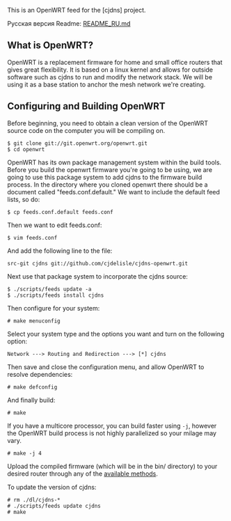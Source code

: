 This is an OpenWRT feed for the [cjdns] project.

Русская версия Readme: [README_RU.md](README_RU.md)

## What is OpenWRT?

OpenWRT is a replacement firmware for home and small office routers that gives great flexibility. It is based on a linux kernel and allows for outside software such as cjdns to run and modify the network stack. We will be using it as a base station to anchor the mesh network we're creating.

## Configuring and Building OpenWRT

Before beginning, you need to obtain a clean version of the OpenWRT source code on the computer you will be compiling on.

    $ git clone git://git.openwrt.org/openwrt.git
	$ cd openwrt
OpenWRT has its own package management system within the build tools. Before you build the openwrt firmware you're going to be using, we are going to use this package system to add cjdns to the firmware build process. In the directory where you cloned openwrt there should be a document called "feeds.conf.default." We want to include the default feed lists, so do:

    $ cp feeds.conf.default feeds.conf

Then we want to edit feeds.conf:

    $ vim feeds.conf

And add the following line to the file:

    src-git cjdns git://github.com/cjdelisle/cjdns-openwrt.git

Next use that package system to incorporate the cjdns source:

    $ ./scripts/feeds update -a
    $ ./scripts/feeds install cjdns

Then configure for your system:

    # make menuconfig

Select your system type and the options you want and turn on the following option:

    Network ---> Routing and Redirection ---> [*] cjdns

Then save and close the configuration menu, and allow OpenWRT to resolve dependencies:

    # make defconfig

And finally build:

    # make

If you have a multicore processor, you can build faster using `-j`,
however the OpenWRT build process is not highly parallelized so your milage may vary.

    # make -j 4

Upload the compiled firmware (which will be in the bin/ directory) to your desired router through any of the [available methods](http://wiki.openwrt.org/doc/howto/generic.flashing).

To update the version of cjdns:

    # rm ./dl/cjdns-*
    # ./scripts/feeds update cjdns
    # make
